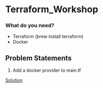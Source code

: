 # Terraform_Workshop

### What do you need?
- Terraform (brew install terraform)
- Docker 


## Problem Statements
1. Add a docker provider to main.tf

[Solution](TF_BASICS/01-The-Docker-Provider/main.tf)
